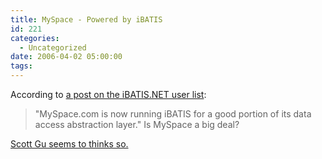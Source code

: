 ```yaml
---
title: MySpace - Powered by iBATIS
id: 221
categories:
  - Uncategorized
date: 2006-04-02 05:00:00
tags:
---
```


According to [a post on the iBATIS.NET user list](http://mail-archive.com/user-cs%40ibatis.apache.org/msg00803.html):
> "MySpace.com is now running iBATIS for a good portion of its data access abstraction layer."
Is MySpace a big deal?

[Scott Gu seems to thinks so.](http://weblogs.asp.net/scottgu/archive/2006/03/25/441074.aspx)